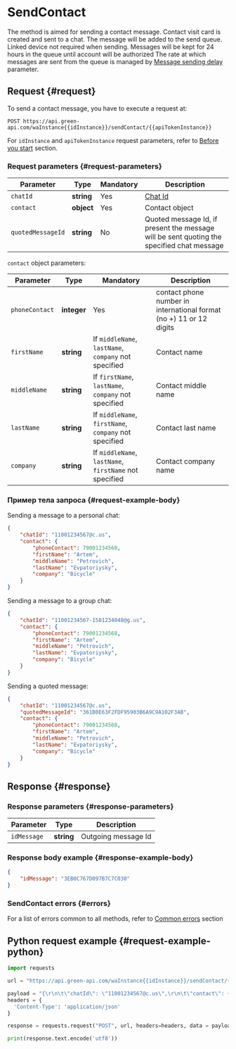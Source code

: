 # SendContact

The method is aimed for sending a contact message. 
Contact visit card is created and sent to a chat.
The message will be added to the send queue. Linked device not required when sending. Messages will be kept for 24 hours in the queue until account will be authorized 
The rate at which messages are sent from the queue is managed by [Message sending delay](../send-messages-delay.md) parameter.

## Request {#request}

To send a contact message, you have to execute a request at:
```
POST https://api.green-api.com/waInstance{{idInstance}}/sendContact/{{apiTokenInstance}}
```

For `idInstance` and `apiTokenInstance` request parameters, refer to [Before you start](../../before-start.md#parameters) section.

### Request parameters {#request-parameters}

Parameter | Type | Mandatory | Description
----- | ----- | ----- | -----
`chatId` | **string** | Yes | [Chat Id](../chat-id.md)
`contact` | **object** | Yes | Contact object
`quotedMessageId` | **string** | No | Quoted message Id, if present the message will be sent quoting the specified chat message

`contact` object parameters:

Parameter | Type | Mandatory | Description
----- | ----- | ----- | -----
`phoneContact ` | **integer** | Yes | contact phone number in international format (no +) 11 or 12 digits
`firstName` | **string** | If `middleName`, `lastName`, `company` not specified | Contact name
`middleName` | **string** | If `firstName`, `lastName`, `company` not specified | Contact middle name
`lastName` | **string** | If `middleName`, `firstName`, `company` not specified | Contact last name
`company` | **string** | If `middleName`, `lastName`, `firstName` not specified | Contact company name

### Пример тела запроса {#request-example-body}

Sending a message to a personal chat:
```json
{
    "chatId": "11001234567@c.us",
    "contact": {
        "phoneContact": 79001234568,
        "firstName": "Artem",
        "middleName": "Petrovich",
        "lastName": "Evpatoriysky",
        "company": "Bicycle"
    }
}
```

Sending a message to a group chat:
```json
{
    "chatId": "11001234567-1581234048@g.us",
    "contact": {
        "phoneContact": 79001234568,
        "firstName": "Artem",
        "middleName": "Petrovich",
        "lastName": "Evpatoriysky",
        "company": "Bicycle"
    }
}
```

Sending a quoted message:
```json
{
    "chatId": "11001234567@c.us",
    "quotedMessageId": "361B0E63F2FDF95903B6A9C9A102F34B",
    "contact": {
        "phoneContact": 79001234568,
        "firstName": "Artem",
        "middleName": "Petrovich",
        "lastName": "Evpatoriysky",
        "company": "Bicycle"
    }
}
```

## Response {#response}

### Response parameters {#response-parameters}

Parameter | Type |  Description
----- | ----- | -----
`idMessage ` | **string** | Outgoing message Id 

### Response body example {#response-example-body}

```json
{
    "idMessage": "3EB0C767D097B7C7C030"
}
```

### SendContact errors {#errors}

For a list of errors common to all methods, refer to [Common errors](../common-errors.md) section

## Python request example  {#request-example-python}

```python
import requests

url = "https://api.green-api.com/waInstance{{idInstance}}/sendContact/{{apiTokenInstance}}"

payload = "{\r\n\t\"chatId\": \"11001234567@c.us\",\r\n\t\"contact\": {\r\n\t\t\"phoneContact\": 79001234568,\r\n    \t\"firstName\": \"Артем\",\r\n\t\t\"middleName\": \"Петрович\",\r\n\t\t\"lastName\": \"Евпаторийский\",\r\n\t\t\"company\": \"Велосипед\"\r\n\t}\r\n}\r\n"
headers = {
  'Content-Type': 'application/json'
}

response = requests.request("POST", url, headers=headers, data = payload)

print(response.text.encode('utf8'))
```
